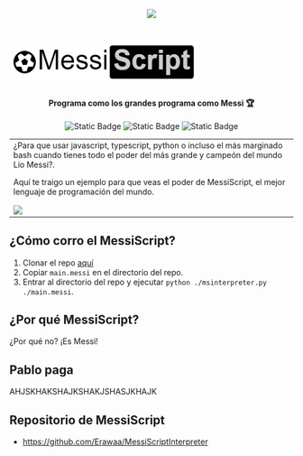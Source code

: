 <p align="center">
	<img src="https://i.imgur.com/NuD8ksq.jpg"> <br>
</p>
<h1>
	<img src="https://github.com/ArtuKILL/messi/blob/main/messi.png?raw=true">
</h1>
<h4 align="center">Programa como los grandes programa como Messi 🏆</h4>
<p align="center">
<img alt="Static Badge" src="https://img.shields.io/badge/100%25-blue?style=flat-square&label=ganadores">
<img alt="Static Badge" src="https://img.shields.io/badge/Messi_Gooood-blue?style=flat-square">
<img alt="Static Badge" src="https://img.shields.io/badge/los_10_dolare-green?style=flat-square&label=Pablo">
</p>

<table>
	<tr>
		<td>
		¿Para que usar javascript, typescript, python o incluso el más marginado bash cuando tienes todo el poder del más grande y campeón del mundo Lio Messi?.
		
Aquí te traigo un ejemplo para que veas el poder de MessiScript, el mejor lenguaje de programación del mundo.

<img align="center" src="https://github.com/ArtuKILL/messi/blob/main/messi.gif?raw=true">		
	</td>
</tr>
</table>

## ¿Cómo corro el MessiScript?
1. Clonar el repo [aquí](https://github.com/Erawaa/MessiScriptInterpreter)
2. Copiar `main.messi` en el directorio del repo. 
3. Entrar al directorio del repo y ejecutar `python ./msinterpreter.py ./main.messi`.

## ¿Por qué MessiScript?
¿Por qué no? ¡Es Messi!

## Pablo paga
AHJSKHAKSHAJKSHAKJSHASJKHAJK

## Repositorio de MessiScript
- https://github.com/Erawaa/MessiScriptInterpreter
